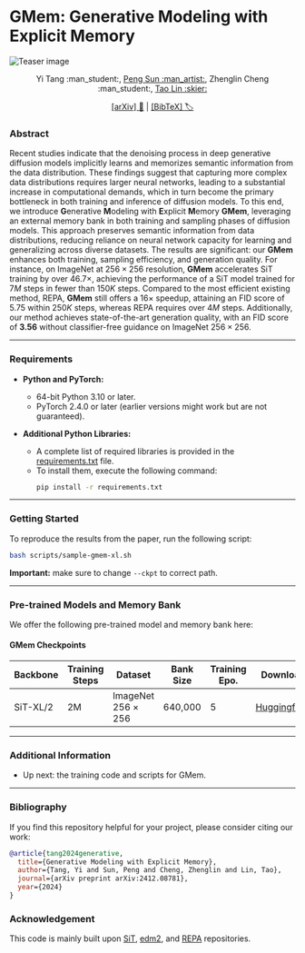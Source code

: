 # GMem: Generative Modeling with Explicit Memory

![Teaser image](./docs/selected_pics.png)

<div align="center">
  Yi Tang :man_student:, <a href="https://sp12138.github.io/">Peng Sun :man_artist:</a>, Zhenglin Cheng :man_student:, <a href="https://tlin-taolin.github.io/">Tao Lin :skier:</a>

  <a href="https://arxiv.org/abs/2412.08781">[arXiv] :page_facing_up:</a> | <a href="#bibliography">[BibTeX] :label:</a>
</div>


### Abstract
  Recent studies indicate that the denoising process in deep generative diffusion models implicitly learns and memorizes semantic information from the data distribution. These findings suggest that capturing more complex data distributions requires larger neural networks, leading to a substantial increase in computational demands, which in turn become the primary bottleneck in both training and inference of diffusion models.
  To this end, we introduce **G**enerative **M**odeling with **E**xplicit **M**emory **GMem**, leveraging an external memory bank in both training and sampling phases of diffusion models. This approach preserves semantic information from data distributions, reducing reliance on neural network capacity for learning and generalizing across diverse datasets. The results are significant: our **GMem** enhances both training, sampling efficiency, and generation quality. For instance, on ImageNet at $256 \times 256$ resolution, **GMem** accelerates SiT training by over $46.7\times$, achieving the performance of a SiT model trained for $7 M$ steps in fewer than $150K$ steps. Compared to the most efficient existing method, REPA, **GMem** still offers a $16\times$ speedup, attaining an FID score of 5.75 within $250K$ steps, whereas REPA requires over $4M$ steps. Additionally, our method achieves state-of-the-art generation quality, with an FID score of **3.56** without classifier-free guidance on ImageNet $256\times256$.

---


### Requirements

- **Python and PyTorch:**
  - 64-bit Python 3.10 or later.
  - PyTorch 2.4.0 or later (earlier versions might work but are not guaranteed).

- **Additional Python Libraries:**
  - A complete list of required libraries is provided in the [requirements.txt](./requirements.txt) file.
  - To install them, execute the following command:
    ```bash
    pip install -r requirements.txt
    ```

---

### Getting Started

To reproduce the results from the paper, run the following script:

```bash
bash scripts/sample-gmem-xl.sh
```

**Important:** make sure to change `--ckpt` to correct path.

---

### Pre-trained Models and Memory Bank

We offer the following pre-trained model and memory bank here:

#### GMem Checkpoints
|    Backbone    | Training Steps | Dataset                   | Bank Size | Training Epo. | Download |
|----------------|----------------|---------------------------|-----------|---------------|----------|
| SiT-XL/2       | 2M             | ImageNet $256\times 256$  | 640,000   | 5             | [Huggingface](https://huggingface.co/Tangentone/GMem) |

---

### Additional Information

- Up next: the training code and scripts for GMem.

---

### Bibliography

If you find this repository helpful for your project, please consider citing our work:

```bibtex
@article{tang2024generative,
  title={Generative Modeling with Explicit Memory},
  author={Tang, Yi and Sun, Peng and Cheng, Zhenglin and Lin, Tao},
  journal={arXiv preprint arXiv:2412.08781},
  year={2024}
}
```


### Acknowledgement

This code is mainly built upon [SiT](https://github.com/willisma/SiT), [edm2](https://github.com/NVlabs/edm2), and [REPA](https://github.com/sihyun-yu/REPA) repositories.


